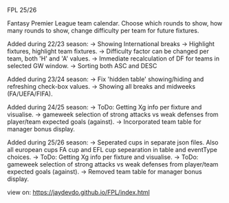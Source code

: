 FPL 25/26

Fantasy Premier League team calendar. Choose which rounds to show, how many rounds to show, change difficulty per team for future fixtures.

Added during 22/23 season: -> Showing International breaks -> Highlight fixtures, highlight team fixtures. -> Difficulty factor can be changed per team, both 'H' and 'A' values. -> Immediate recalculation of DF for teams in selected GW window. -> Sorting both ASC and DESC

Added during 23/24 season: -> Fix 'hidden table' showing/hiding and refreshing check-box values. -> Showing all breaks and midweeks (FA/UEFA/FIFA).

Added during 24/25 season: -> ToDo: Getting Xg info per fixture and visualise. -> gameweek selection of strong attacks vs weak defenses from player/team expected goals (against). -> Incorporated team table for manager bonus display.

Added during 25/26 season: -> Seperated cups in separate json files. Also all european cups FA cup and EFL cup sepearation in table and eventType choices. -> ToDo: Getting Xg info per fixture and visualise. -> ToDo: gameweek selection of strong attacks vs weak defenses from player/team expected goals (against). -> Removed team table for manager bonus display.

view on: https://jaydevdo.github.io/FPL/index.html
